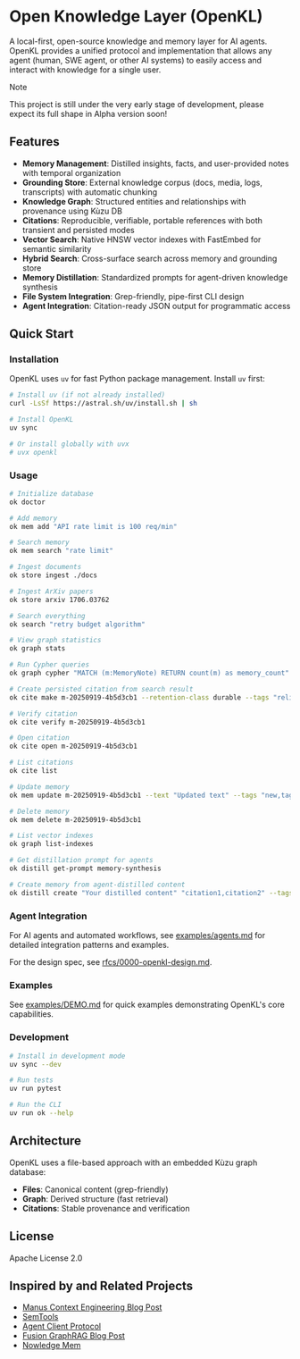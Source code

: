 # Open Knowledge Layer (OpenKL)

A local-first, open-source knowledge and memory layer for AI agents. OpenKL provides a unified protocol and implementation that allows any agent (human, SWE agent, or other AI systems) to easily access and interact with knowledge for a single user.

> [!NOTE]
>
> This project is still under the very early stage of development, please expect its full shape in Alpha version soon!

## Features

- **Memory Management**: Distilled insights, facts, and user-provided notes with temporal organization
- **Grounding Store**: External knowledge corpus (docs, media, logs, transcripts) with automatic chunking
- **Knowledge Graph**: Structured entities and relationships with provenance using Kùzu DB
- **Citations**: Reproducible, verifiable, portable references with both transient and persisted modes
- **Vector Search**: Native HNSW vector indexes with FastEmbed for semantic similarity
- **Hybrid Search**: Cross-surface search across memory and grounding store
- **Memory Distillation**: Standardized prompts for agent-driven knowledge synthesis
- **File System Integration**: Grep-friendly, pipe-first CLI design
- **Agent Integration**: Citation-ready JSON output for programmatic access

## Quick Start

### Installation

OpenKL uses `uv` for fast Python package management. Install `uv` first:

```bash
# Install uv (if not already installed)
curl -LsSf https://astral.sh/uv/install.sh | sh

# Install OpenKL
uv sync

# Or install globally with uvx
# uvx openkl
```

### Usage

```bash
# Initialize database
ok doctor

# Add memory
ok mem add "API rate limit is 100 req/min"

# Search memory
ok mem search "rate limit"

# Ingest documents
ok store ingest ./docs

# Ingest ArXiv papers
ok store arxiv 1706.03762

# Search everything
ok search "retry budget algorithm"

# View graph statistics
ok graph stats

# Run Cypher queries
ok graph cypher "MATCH (m:MemoryNote) RETURN count(m) as memory_count"

# Create persisted citation from search result
ok cite make m-20250919-4b5d3cb1 --retention-class durable --tags "reliability,patterns"

# Verify citation
ok cite verify m-20250919-4b5d3cb1

# Open citation
ok cite open m-20250919-4b5d3cb1

# List citations
ok cite list

# Update memory
ok mem update m-20250919-4b5d3cb1 --text "Updated text" --tags "new,tags"

# Delete memory
ok mem delete m-20250919-4b5d3cb1

# List vector indexes
ok graph list-indexes

# Get distillation prompt for agents
ok distill get-prompt memory-synthesis

# Create memory from agent-distilled content
ok distill create "Your distilled content" "citation1,citation2" --tags "insight,distilled"
```

### Agent Integration

For AI agents and automated workflows, see [examples/agents.md](examples/agents.md) for detailed integration patterns and examples.

For the design spec, see [rfcs/0000-openkl-design.md](rfcs/0000-openkl-design.md).

### Examples

See [examples/DEMO.md](examples/DEMO.md) for quick examples demonstrating OpenKL's core capabilities.

### Development

```bash
# Install in development mode
uv sync --dev

# Run tests
uv run pytest

# Run the CLI
uv run ok --help
```

## Architecture

OpenKL uses a file-based approach with an embedded Kùzu graph database:

- **Files**: Canonical content (grep-friendly)
- **Graph**: Derived structure (fast retrieval)
- **Citations**: Stable provenance and verification

## License

Apache License 2.0

## Inspired by and Related Projects

- [Manus Context Engineering Blog Post](https://manus.im/blog/Context-Engineering-for-AI-Agents-Lessons-from-Building-Manus)
- [SemTools](https://github.com/run-llama/semtools)
- [Agent Client Protocol](https://agentclientprotocol.com/)
- [Fusion GraphRAG Blog Post](https://siwei.io/fusion-graphrag-2025/)
- [Nowledge Mem](https://nowled.ge/mem)
